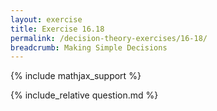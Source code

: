 ```yaml
---
layout: exercise
title: Exercise 16.18
permalink: /decision-theory-exercises/16-18/
breadcrumb: Making Simple Decisions
---
```


{% include mathjax_support %}

<div><i class="arrow-up" data-chapter="decision-theory-exercises" data-exercise="ex_18" data-rating="0"></i></div>
{% include_relative question.md %}
